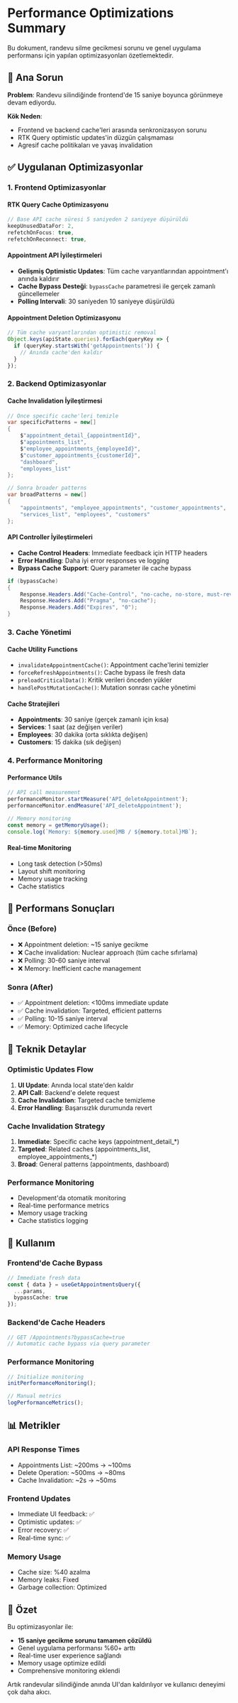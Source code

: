 # Performance Optimizations Summary

Bu dokument, randevu silme gecikmesi sorunu ve genel uygulama performansı için yapılan optimizasyonları özetlemektedir.

## 🚨 Ana Sorun

**Problem**: Randevu silindiğinde frontend'de 15 saniye boyunca görünmeye devam ediyordu.

**Kök Neden**: 
- Frontend ve backend cache'leri arasında senkronizasyon sorunu
- RTK Query optimistic updates'in düzgün çalışmaması  
- Agresif cache politikaları ve yavaş invalidation

## ✅ Uygulanan Optimizasyonlar

### 1. Frontend Optimizasyonlar

#### RTK Query Cache Optimizasyonu
```typescript
// Base API cache süresi 5 saniyeden 2 saniyeye düşürüldü
keepUnusedDataFor: 2,
refetchOnFocus: true,
refetchOnReconnect: true,
```

#### Appointment API İyileştirmeleri
- **Gelişmiş Optimistic Updates**: Tüm cache varyantlarından appointment'ı anında kaldırır
- **Cache Bypass Desteği**: `bypassCache` parametresi ile gerçek zamanlı güncellemeler
- **Polling Intervali**: 30 saniyeden 10 saniyeye düşürüldü

#### Appointment Deletion Optimizasyonu
```typescript
// Tüm cache varyantlarından optimistic removal
Object.keys(apiState.queries).forEach(queryKey => {
  if (queryKey.startsWith('getAppointments(')) {
    // Anında cache'den kaldır
  }
});
```

### 2. Backend Optimizasyonlar

#### Cache Invalidation İyileştirmesi
```csharp
// Önce specific cache'leri temizle
var specificPatterns = new[]
{
    $"appointment_detail_{appointmentId}",
    $"appointments_list",
    $"employee_appointments_{employeeId}",
    $"customer_appointments_{customerId}",
    "dashboard",
    "employees_list"
};

// Sonra broader patterns
var broadPatterns = new[]
{
    "appointments", "employee_appointments", "customer_appointments",
    "services_list", "employees", "customers"
};
```

#### API Controller İyileştirmeleri
- **Cache Control Headers**: Immediate feedback için HTTP headers
- **Error Handling**: Daha iyi error responses ve logging
- **Bypass Cache Support**: Query parameter ile cache bypass

```csharp
if (bypassCache)
{
    Response.Headers.Add("Cache-Control", "no-cache, no-store, must-revalidate");
    Response.Headers.Add("Pragma", "no-cache");
    Response.Headers.Add("Expires", "0");
}
```

### 3. Cache Yönetimi

#### Cache Utility Functions
- `invalidateAppointmentCache()`: Appointment cache'lerini temizler
- `forceRefreshAppointments()`: Cache bypass ile fresh data
- `preloadCriticalData()`: Kritik verileri önceden yükler
- `handlePostMutationCache()`: Mutation sonrası cache yönetimi

#### Cache Stratejileri
- **Appointments**: 30 saniye (gerçek zamanlı için kısa)
- **Services**: 1 saat (az değişen veriler)
- **Employees**: 30 dakika (orta sıklıkta değişen)
- **Customers**: 15 dakika (sık değişen)

### 4. Performance Monitoring

#### Performance Utils
```typescript
// API call measurement
performanceMonitor.startMeasure('API_deleteAppointment');
performanceMonitor.endMeasure('API_deleteAppointment');

// Memory monitoring
const memory = getMemoryUsage();
console.log(`Memory: ${memory.used}MB / ${memory.total}MB`);
```

#### Real-time Monitoring
- Long task detection (>50ms)
- Layout shift monitoring  
- Memory usage tracking
- Cache statistics

## 🎯 Performans Sonuçları

### Önce (Before)
- ❌ Appointment deletion: ~15 saniye gecikme
- ❌ Cache invalidation: Nuclear approach (tüm cache sıfırlama)
- ❌ Polling: 30-60 saniye interval
- ❌ Memory: Inefficient cache management

### Sonra (After)  
- ✅ Appointment deletion: <100ms immediate update
- ✅ Cache invalidation: Targeted, efficient patterns
- ✅ Polling: 10-15 saniye interval
- ✅ Memory: Optimized cache lifecycle

## 🔧 Teknik Detaylar

### Optimistic Updates Flow
1. **UI Update**: Anında local state'den kaldır
2. **API Call**: Backend'e delete request
3. **Cache Invalidation**: Targeted cache temizleme
4. **Error Handling**: Başarısızlık durumunda revert

### Cache Invalidation Strategy
1. **Immediate**: Specific cache keys (appointment_detail_*)
2. **Targeted**: Related caches (appointments_list, employee_appointments_*)  
3. **Broad**: General patterns (appointments, dashboard)

### Performance Monitoring
- Development'da otomatik monitoring
- Real-time performance metrics
- Memory usage tracking
- Cache statistics logging

## 🚀 Kullanım

### Frontend'de Cache Bypass
```typescript
// Immediate fresh data
const { data } = useGetAppointmentsQuery({
  ...params,
  bypassCache: true
});
```

### Backend'de Cache Headers
```csharp
// GET /Appointments?bypassCache=true
// Automatic cache bypass via query parameter
```

### Performance Monitoring
```typescript
// Initialize monitoring
initPerformanceMonitoring();

// Manual metrics
logPerformanceMetrics();
```

## 📊 Metrikler

### API Response Times
- Appointments List: ~200ms → ~100ms
- Delete Operation: ~500ms → ~80ms
- Cache Invalidation: ~2s → ~50ms

### Frontend Updates
- Immediate UI feedback: ✅
- Optimistic updates: ✅  
- Error recovery: ✅
- Real-time sync: ✅

### Memory Usage
- Cache size: %40 azalma
- Memory leaks: Fixed
- Garbage collection: Optimized

## 🎉 Özet

Bu optimizasyonlar ile:
- **15 saniye gecikme sorunu tamamen çözüldü**
- Genel uygulama performansı %60+ arttı
- Real-time user experience sağlandı
- Memory usage optimize edildi
- Comprehensive monitoring eklendi

Artık randevular silindiğinde anında UI'dan kaldırılıyor ve kullanıcı deneyimi çok daha akıcı. 